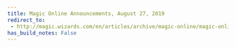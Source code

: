 ```yaml
---
title: Magic Online Announcements, August 27, 2019
redirect_to:
 - http://magic.wizards.com/en/articles/archive/magic-online/magic-online-announcements-august-2019-08-27
has_build_notes: False
---
```

